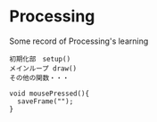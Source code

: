 # Processing
Some record of Processing's learning

```
初期化部　setup()
メインループ draw()
その他の関数・・・
```


```
void mousePressed(){
  saveFrame("");
}
```
